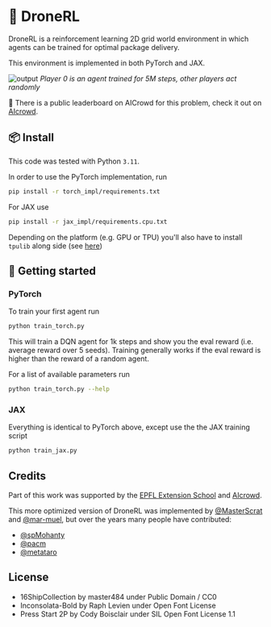 # 🚁 DroneRL

DroneRL is a reinforcement learning 2D grid world environment in which agents can be trained for optimal package delivery.

This environment is implemented in both PyTorch and JAX.

![output](https://github.com/user-attachments/assets/f87800a4-3414-4949-bd05-e567a51da9b2)
_Player 0 is an agent trained for 5M steps, other players act randomly_

🥇 There is a public leaderboard on AICrowd for this problem, check it out on [AIcrowd](https://www.aicrowd.com/challenges/dronerl/leaderboards).

## 📦 Install
This code was tested with Python `3.11`.

In order to use the PyTorch implementation, run
```bash
pip install -r torch_impl/requirements.txt
```

For JAX use
```bash
pip install -r jax_impl/requirements.cpu.txt
```
Depending on the platform (e.g. GPU or TPU) you'll also have to install `tpulib` along side (see [here](https://docs.jax.dev/en/latest/installation.html))

## 🚀 Getting started
### PyTorch
To train your first agent run
```bash
python train_torch.py
```
This will train a DQN agent for 1k steps and show you the eval reward (i.e. average reward over 5 seeds). Training generally works if the eval reward is higher than the reward of a random agent.

For a list of available parameters run
```bash
python train_torch.py --help
```

### JAX
Everything is identical to PyTorch above, except use the the JAX training script
```bash
python train_jax.py
```


## Credits
Part of this work was supported by the [EPFL Extension School](http://exts.epfl.ch/) and [AIcrowd](http://aicrowd.com/).

This more optimized version of DroneRL was implemented by [@MasterScrat](https://github.com/masterScrat) and [@mar-muel](https://github.com/mar-muel/), but over the years many people have contributed:
* [@spMohanty](https://github.com/spmohanty)
* [@pacm](https://github.com/pacm)
* [@metataro](https://github.com/metataro)

## License
* 16ShipCollection by master484 under Public Domain / CC0
* Inconsolata-Bold by Raph Levien under Open Font License
* Press Start 2P by Cody Boisclair under SIL Open Font License 1.1
